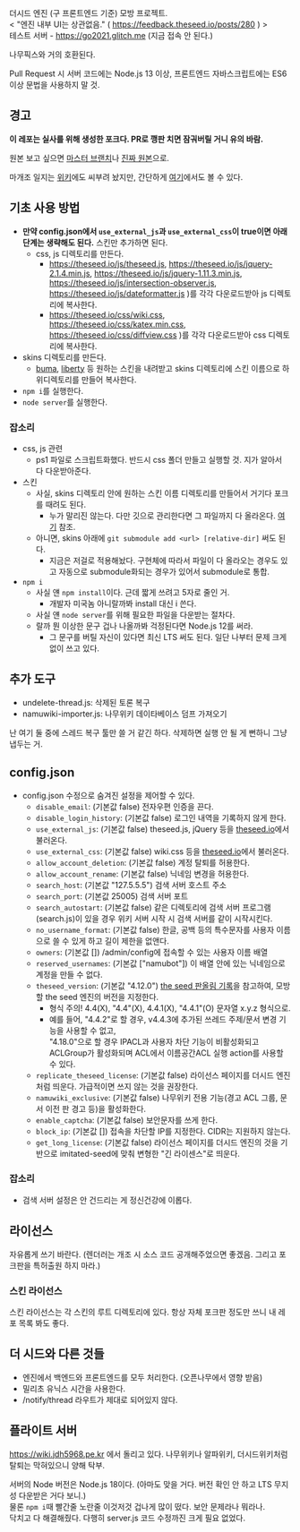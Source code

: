 더시드 엔진 (구 프론트엔드 기준) 모방 프로젝트.  
< "엔진 내부 UI는 상관없음." ( https://feedback.theseed.io/posts/280 ) >  
테스트 서버 - https://go2021.glitch.me (지금 접속 안 된다.)

나무픽스와 거의 호환된다.

Pull Request 시 서버 코드에는 Node.js 13 이상, 프론트엔드 자바스크립트에는 ES6 이상 문법을 사용하지 말 것.

## 경고
<b style="size: 3em;">이 레포는 실사를 위해 생성한 포크다. PR로 깽판 치면 잠궈버릴 거니 유의 바람.</b>

원본 보고 싶으면 [마스터 브랜치](https://github.com/JeonDohyeon/imitated-seed/blob/master)나 [진짜 원본](https://github.com/gdl-blue/imitated-seed-2)으로.

마개조 일지는 [위키](http://wiki.jdh5968.pe.kr:8800/w/개발일지:개발일지)에도 씨부려 놨지만, 간단하게 [여기](https://github.com/JeonDohyeon/imitated-seed/wiki/패치-일람)에서도 볼 수 있다.

## 기초 사용 방법
- **만약 config.json에서 `use_external_js`과 `use_external_css`이 true이면 아래 단계는 생략해도 된다.** 스킨만 추가하면 된다.
  - css, js 디렉토리를 만든다.
    - https://theseed.io/js/theseed.js, https://theseed.io/js/jquery-2.1.4.min.js, https://theseed.io/js/jquery-1.11.3.min.js, https://theseed.io/js/intersection-observer.js, https://theseed.io/js/dateformatter.js )를 각각 다운로드받아 js 디렉토리에 복사한다.
    - https://theseed.io/css/wiki.css, https://theseed.io/css/katex.min.css, https://theseed.io/css/diffview.css )를 각각 다운로드받아 css 디렉토리에 복사한다.
- skins 디렉토리를 만든다.
  - [buma](https://github.com/LiteHell/theseed-skin-buma/tree/d77eef50a77007da391c5082b4b94818db372417), [liberty](https://github.com/namuwiki/theseed-skin-liberty/tree/153cf78f70206643ec42e856aff8280dc21eb2c0) 등 원하는 스킨을 내려받고 skins 디렉토리에 스킨 이름으로 하위디렉토리를 만들어 복사한다.
- `npm i`를 실행한다.
- `node server`를 실행한다.

### 잡소리
- css, js 관련
  - ps1 파일로 스크립트화했다. 반드시 css 폴더 만들고 실행할 것. 지가 알아서 다 다운받아준다.
- 스킨
  - 사실, skins 디렉토리 안에 원하는 스킨 이름 디렉토리를 만들어서 거기다 포크를 때려도 된다.
    - 누가 말리진 않는다. 다만 깃으로 관리한다면 그 파일까지 다 올라온다. [여기](./skins/liberty) 참조.
  - 아니면, skins 아래에 `git submodule add <url> [relative-dir]` 써도 된다.
    - 지금은 저걸로 적용해놨다. 구현체에 따라서 파일이 다 올라오는 경우도 있고 자동으로 submodule화되는 경우가 있어서 submodule로 통합.
- `npm i`
  - 사실 얜 `npm install`이다. 근데 짧게 쓰려고 5자로 줄인 거.
    - 개발자 미국놈 아니랄까봐 install 대신 i 쓴다.
  - 사실 얜 `node server`를 위해 필요한 파일을 다운받는 절차다.
  - 랄까 뭔 이상한 문구 겁나 나올까봐 걱정된다면 Node.js 12를 써라.
    - 그 문구를 버틸 자신이 있다면 최신 LTS 써도 된다. 일단 나부터 문제 크게 없이 쓰고 있다.

## 추가 도구
- undelete-thread.js: 삭제된 토론 복구
- namuwiki-importer.js: 나무위키 데이타베이스 덤프 가져오기

난 여기 둘 중에 스레드 복구 툴만 쓸 거 같긴 하다. 삭제하면 실행 안 될 게 뻔하니 그냥 냅두는 거.

## config.json
- config.json 수정으로 숨겨진 설정을 제어할 수 있다.
  - `disable_email`: (기본값 false) 전자우편 인증을 끈다.
  - `disable_login_history`: (기본값 false) 로그인 내역을 기록하지 않게 한다.
  - `use_external_js`: (기본값 false) theseed.js, jQuery 등을 [theseed.io](https://theseed.io)에서 불러온다.
  - `use_external_css`: (기본값 false) wiki.css 등을 [theseed.io](https://theseed.io)에서 불러온다.
  - `allow_account_deletion`: (기본값 false) 계정 탈퇴를 허용한다.
  - `allow_account_rename`: (기본값 false) 닉네임 변경을 허용한다.
  - `search_host`: (기본값 "127.5.5.5") 검색 서버 호스트 주소
  - `search_port`: (기본값 25005) 검색 서버 포트
  - `search_autostart`: (기본값 false) 같은 디렉토리에 검색 서버 프로그램(search.js)이 있을 경우 위키 서버 시작 시 검색 서버를 같이 시작시킨다.
  - `no_username_format`: (기본값 false) 한글, 공백 등의 특수문자를 사용자 이름으로 쓸 수 있게 하고 길이 제한을 없앤다.
  - `owners`: (기본값 \[\]) /admin/config에 접속할 수 있는 사용자 이름 배열
  - `reserved_usernames`: (기본값 \["namubot"\]) 이 배열 안에 있는 닉네임으로 계정을 만들 수 없다.
  - `theseed_version`: (기본값 "4.12.0") [the seed 판올림 기록](https://namu.wiki/w/the%20seed/%EC%97%85%EB%8D%B0%EC%9D%B4%ED%8A%B8#toc)을 참고하여, 모방할 the seed 엔진의 버전을 지정한다.
    - 형식 주의! 4.4(X), "4.4"(X), 4.4.1(X), "4.4.1"(O) 문자열 x.y.z 형식으로.
    - 예를 들어, "4.4.2"로 할 경우, v4.4.3에 추가된 쓰레드 주제/문서 변경 기능을 사용할 수 없고,  
    "4.18.0"으로 할 경우 IPACL과 사용자 차단 기능이 비활성화되고 ACLGroup가 활성화되며 ACL에서 이름공간ACL 실행 action를 사용할 수 있다.
  - `replicate_theseed_license`: (기본값 false) 라이선스 페이지를 더시드 엔진처럼 띄운다. 가급적이면 쓰지 않는 것을 권장한다.
  - `namuwiki_exclusive`: (기본값 false) 나무위키 전용 기능(경고 ACL 그룹, 문서 이전 판 경고 등)을 활성화한다.
  - `enable_captcha`: (기본값 false) 보안문자를 쓰게 한다.
  - `block_ip`: (기본값 []) 접속을 차단할 IP를 지정한다. CIDR는 지원하지 않는다.
  - `get_long_license`: (기본값 false) 라이선스 페이지를 더시드 엔진의 것을 기반으로 imitated-seed에 맞춰 변형한 "긴 라이센스"로 띄운다.

### 잡소리
- 검색 서버 설정은 안 건드리는 게 정신건강에 이롭다.

## 라이선스
자유롭게 쓰기 바란다. (렌더러는 개조 시 소스 코드 공개해주었으면 좋겠음. 그리고 포크판을 특허출원 하지 마라.)

### 스킨 라이선스
스킨 라이선스는 각 스킨의 루트 디렉토리에 있다. 항상 자체 포크판 정도만 쓰니 내 레포 목록 봐도 좋다.

## 더 시드와 다른 것들
- 엔진에서 백엔드와 프론트엔드를 모두 처리한다. (오픈나무에서 영향 받음)
- 밀리초 유닉스 시간을 사용한다.
- /notify/thread 라우트가 제대로 되어있지 않다.

## 플라이트 서버
https://wiki.jdh5968.pe.kr 에서 돌리고 있다. 나무위키나 알파위키, 더시드위키처럼 탈퇴는 막혀있으니 양해 탁부.

서버의 Node 버전은 Node.js 18이다. (아마도 맞을 거다. 버전 확인 안 하고 LTS 무지성 다운받은 거다 보니.)  
물론 `npm i`때 빨간줄 노란줄 이것저것 겁나게 많이 떴다. 보안 문제라나 뭐라나.  
닥치고 다 해결해줬다. 다행히 server.js 코드 수정까진 크게 필요 없었다.

